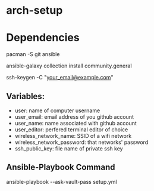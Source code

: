 # arch-setup

# Dependencies

pacman -S git ansible

ansible-galaxy collection install community.general

ssh-keygen -C "your_email@example.com"

Variables:
--------------

- user: name of computer username
- user_email: email address of you github account
- user_name: name associated with github account
- user_editor: perfered terminal editor of choice
- wireless_network_name: SSID of a wifi network
- wireless_network_password: that networks' password
- ssh_public_key: file name of private ssh key

Ansible-Playbook Command
--------------------------

ansible-playbook --ask-vault-pass setup.yml
